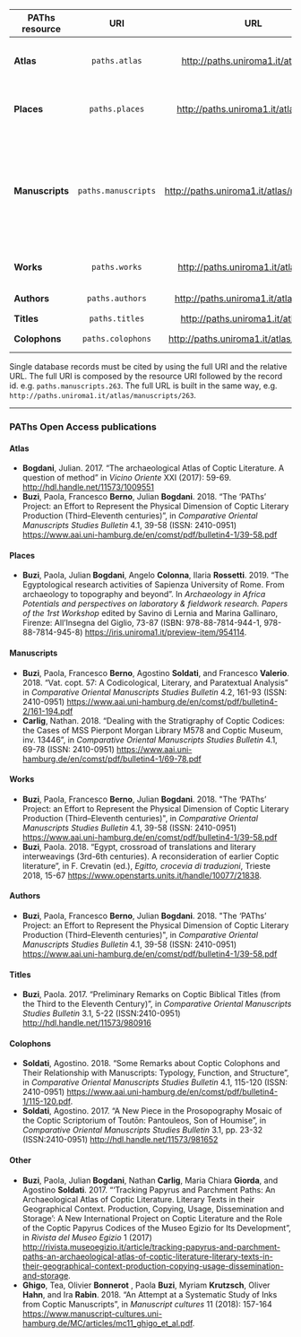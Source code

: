 
PAThs resource | URI | URL | Responsible Persons(s)
--- |:---:| :---: | ---:
**Atlas** | `paths.atlas` | http://paths.uniroma1.it/atlas/map | [Julian **Bogdani**](mailto:julian.bogdani@uniroma1.it)<br />[Paolo **Rosati**](mailto:paolo.rosati@uniroma1.it) (digital cartography)
**Places** | `paths.places` | http://paths.uniroma1.it/atlas/places | [Paola **Buzi**](mailto:paola.buzi@uniroma1.it), [Angelo **Colonna**](mailto:angelo.colonna@uniroma1.it), [Ilaria **Rossetti**](mailto:ilaria.rossetti@uniroma1.it)
**Manuscripts** | `paths.manuscripts`	| http://paths.uniroma1.it/atlas/manuscripts | [Francesco **Valerio**](mailto:francesco.valerio@uniroma1.it), [Annunziata Di Rienzo](mailto:annunziata.dirienzo@uniroma1.it), [Paola **Buzi**](mailto:paola.buzi@uniroma1.it), [Nathan **Carlig**](mailto:nathan.carlig@uniroma1.it), [Tea **Ghigo**](mailto:tea.ghigo@uniroma1.it) (inks), [Eliana **Dal Sasso**](mailto:eliana.dalsasso@uniroma1.it) (bookbindings)
**Works** | `paths.works` | http://paths.uniroma1.it/atlas/works | [Paola **Buzi**](mailto:paola.buzi@uniroma1.it), [Francesco **Berno**](mailto:francesco.berno@uniroma1.it)
**Authors** | `paths.authors` | http://paths.uniroma1.it/atlas/authors | [Francesco **Berno**](mailto:francesco.berno@uniroma1.it)
**Titles** | `paths.titles` | http://paths.uniroma1.it/atlas/titles | [Paola **Buzi**](mailto:paola.buzi@uniroma1.it)
**Colophons** | `paths.colophons` | http://paths.uniroma1.it/atlas/colophons | [Agostino **Soldati**](mailto:agostino.soldati@uniroma1.it)

Single database records must be cited by using the full URI and the relative URL. The full URI is composed by the resource URI followed by the record id. e.g. `paths.manuscripts.263`. The full URL is built in the same way, e.g. `http://paths.uniroma1.it/atlas/manuscripts/263`.

---

### PAThs Open Access publications

#### Atlas

- **Bogdani**, Julian. 2017. “The archaeological Atlas of Coptic Literature. A question of method” in *Vicino Oriente* XXI (2017): 59-69. http://hdl.handle.net/11573/1009551
- **Buzi**, Paola, Francesco **Berno**, Julian **Bogdani**. 2018. “The ‘PAThs’ Project: an Effort to Represent the Physical Dimension of Coptic Literary Production (Third–Eleventh centuries)”, in *Comparative Oriental Manuscripts Studies Bulletin* 4.1, 39-58 (ISSN: 2410-0951) https://www.aai.uni-hamburg.de/en/comst/pdf/bulletin4-1/39-58.pdf

#### Places
- **Buzi**, Paola, Julian **Bogdani**, Angelo **Colonna**, Ilaria **Rossetti**. 2019. “The Egyptological research activities of Sapienza University of Rome. From archaeology to topography and beyond”. In *Archaeology in Africa Potentials and perspectives on laboratory & fieldwork research. Papers of the 1rst Workshop* edited by Savino di Lernia and Marina Gallinaro, Firenze: All’Insegna del Giglio, 73-87 (ISBN: 978-88-7814-944-1, 978-88-7814-945-8) https://iris.uniroma1.it/preview-item/954114.

#### Manuscripts
- **Buzi**, Paola, Francesco **Berno**, Agostino **Soldati**, and Francesco **Valerio**. 2018. “Vat. copt. 57: A Codicological, Literary, and Paratextual Analysis” in *Comparative Oriental Manuscripts Studies Bulletin* 4.2, 161-93 (ISSN: 2410-0951) https://www.aai.uni-hamburg.de/en/comst/pdf/bulletin4-2/161-194.pdf
- **Carlig**, Nathan. 2018. “Dealing with the Stratigraphy of Coptic Codices: the Cases of MSS Pierpont Morgan Library M578 and Coptic Museum, inv. 13446”, in *Comparative Oriental Manuscripts Studies Bulletin* 4.1, 69-78 (ISSN: 2410-0951) https://www.aai.uni-hamburg.de/en/comst/pdf/bulletin4-1/69-78.pdf

#### Works
- **Buzi**, Paola, Francesco **Berno**, Julian **Bogdani**. 2018. "The ‘PAThs’ Project: an Effort to Represent the Physical Dimension of Coptic Literary Production (Third–Eleventh centuries)", in *Comparative Oriental Manuscripts Studies Bulletin* 4.1, 39-58 (ISSN: 2410-0951) https://www.aai.uni-hamburg.de/en/comst/pdf/bulletin4-1/39-58.pdf
- **Buzi**, Paola. 2018. “Egypt, crossroad of translations and literary interweavings (3rd-6th centuries). A reconsideration of earlier Coptic literature”, in F. Crevatin (ed.), *Egitto, crocevia di traduzioni*, Trieste 2018, 15-67 https://www.openstarts.units.it/handle/10077/21838.

#### Authors
- **Buzi**, Paola, Francesco **Berno**, Julian **Bogdani**. 2018. "The ‘PAThs’ Project: an Effort to Represent the Physical Dimension of Coptic Literary Production (Third–Eleventh centuries)", in *Comparative Oriental Manuscripts Studies Bulletin* 4.1, 39-58 (ISSN: 2410-0951) https://www.aai.uni-hamburg.de/en/comst/pdf/bulletin4-1/39-58.pdf

#### Titles
- **Buzi**, Paola. 2017. “Preliminary Remarks on Coptic Biblical Titles (from the Third to the Eleventh Century)”, in *Comparative Oriental Manuscripts Studies Bulletin* 3.1, 5-22 (ISSN:2410-0951) http://hdl.handle.net/11573/980916

#### Colophons
- **Soldati**, Agostino. 2018. “Some Remarks about Coptic Colophons and Their Relationship with Manuscripts: Typology, Function, and Structure”, in *Comparative Oriental Manuscripts Studies Bulletin* 4.1, 115-120 (ISSN: 2410-0951) https://www.aai.uni-hamburg.de/en/comst/pdf/bulletin4-1/115-120.pdf.
- **Soldati**, Agostino. 2017. “A New Piece in the Prosopography Mosaic of the Coptic Scriptorium of Toutōn: Pantouleos, Son of Houmise”, in *Comparative Oriental Manuscripts Studies Bulletin* 3.1, pp. 23-32 (ISSN:2410-0951) http://hdl.handle.net/11573/981652

#### Other
- **Buzi**, Paola, Julian **Bogdani**, Nathan **Carlig**, Maria Chiara **Giorda**, and Agostino **Soldati**. 2017. “‘Tracking Papyrus and Parchment Paths: An Archaeological Atlas of Coptic Literature. Literary Texts in their Geographical Context. Production, Copying, Usage, Dissemination and Storage’: A New International Project on Coptic Literature and the Role of the Coptic Papyrus Codices of the Museo Egizio for Its Development”, in *Rivista del Museo Egizio* 1 (2017) http://rivista.museoegizio.it/article/tracking-papyrus-and-parchment-paths-an-archaeological-atlas-of-coptic-literature-literary-texts-in-their-geographical-context-production-copying-usage-dissemination-and-storage.
- **Ghigo**, Tea, Olivier **Bonnerot** , Paola **Buzi**, Myriam **Krutzsch**, Oliver **Hahn**, and Ira **Rabin**. 2018. “An Attempt at a Systematic Study of Inks from Coptic Manuscripts”, in *Manuscript cultures* 11 (2018): 157-164 https://www.manuscript-cultures.uni-hamburg.de/MC/articles/mc11_ghigo_et_al.pdf.
